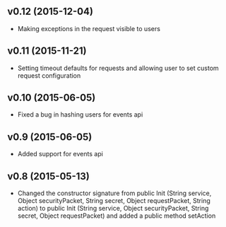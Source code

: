 ## v0.12 (2015-12-04)

* Making exceptions in the request visible to users

## v0.11 (2015-11-21)

* Setting timeout defaults for requests and allowing user to set custom request configuration

## v0.10 (2015-06-05)

* Fixed a bug in hashing users for events api

## v0.9 (2015-06-05)

* Added support for events api

## v0.8 (2015-05-13)

* Changed the constructor signature from public Init (String service, Object securityPacket, String secret, Object requestPacket, String action) to public Init (String service, Object securityPacket, String secret, Object requestPacket) and added a public method setAction
